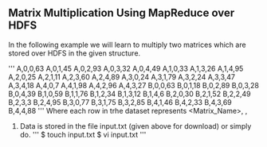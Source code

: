 ## Matrix Multiplication Using MapReduce over HDFS

In the following example we will learn to multiply two matrices which are stored over HDFS in the given structure.

'''
A,0,0,63
A,0,1,45
A,0,2,93
A,0,3,32
A,0,4,49
A,1,0,33
A,1,3,26
A,1,4,95
A,2,0,25
A,2,1,11
A,2,3,60
A,2,4,89
A,3,0,24
A,3,1,79
A,3,2,24
A,3,3,47
A,3,4,18
A,4,0,7
A,4,1,98
A,4,2,96
A,4,3,27
B,0,0,63
B,0,1,18
B,0,2,89
B,0,3,28
B,0,4,39
B,1,0,59
B,1,1,76
B,1,2,34
B,1,3,12
B,1,4,6
B,2,0,30
B,2,1,52
B,2,2,49
B,2,3,3
B,2,4,95
B,3,0,77
B,3,1,75
B,3,2,85
B,4,1,46
B,4,2,33
B,4,3,69
B,4,4,88
'''
Where each row in trhe dataset represents
<Matrix_Name>, <Row>, <Column>

1. Data is stored in the file input.txt (given above for download) or simply do.
'''
$ touch input.txt
$ vi input.txt
'''
![]()
